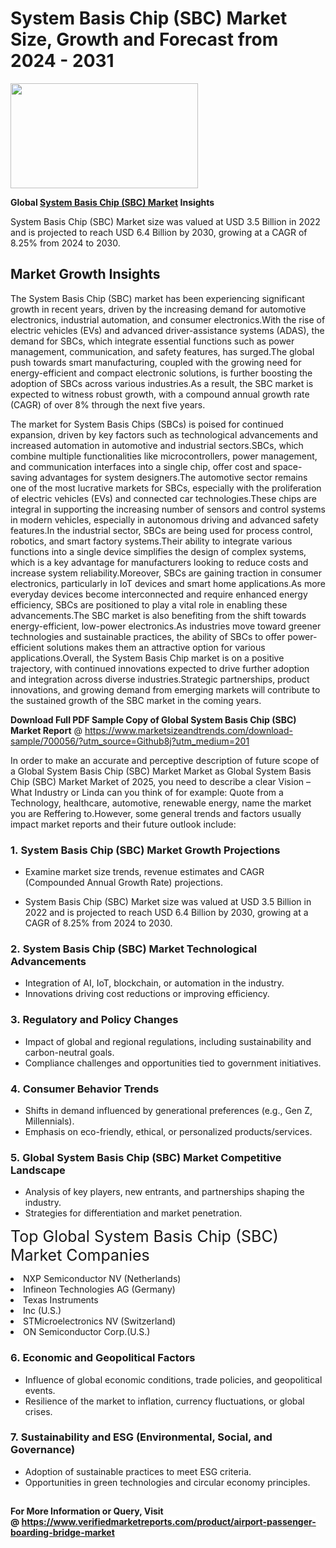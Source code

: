 <H1>System Basis Chip (SBC) Market Size, Growth and Forecast from 2024 - 2031</H1><img class="aligncenter size-medium wp-image-584254" src="https://thirdeyenews.in/wp-content/uploads/2024/09/Global-Market-Research-300x168.jpeg" alt="" width="300" height="168" /><p><strong>Global&nbsp;<a href="https://www.marketsizeandtrends.com/download-sample/700056/?utm_source=Github8j?utm_medium=201">System Basis Chip (SBC) Market</a> Insights</strong></p><p>System Basis Chip (SBC) Market size was valued at USD 3.5 Billion in 2022 and is projected to reach USD 6.4 Billion by 2030, growing at a CAGR of 8.25% from 2024 to 2030.</p><p><h2>Market Growth Insights</h2> <p>The System Basis Chip (SBC) market has been experiencing significant growth in recent years, driven by the increasing demand for automotive electronics, industrial automation, and consumer electronics.With the rise of electric vehicles (EVs) and advanced driver-assistance systems (ADAS), the demand for SBCs, which integrate essential functions such as power management, communication, and safety features, has surged.The global push towards smart manufacturing, coupled with the growing need for energy-efficient and compact electronic solutions, is further boosting the adoption of SBCs across various industries.As a result, the SBC market is expected to witness robust growth, with a compound annual growth rate (CAGR) of over 8% through the next five years.</p> <p>The market for System Basis Chips (SBCs) is poised for continued expansion, driven by key factors such as technological advancements and increased automation in automotive and industrial sectors.SBCs, which combine multiple functionalities like microcontrollers, power management, and communication interfaces into a single chip, offer cost and space-saving advantages for system designers.The automotive sector remains one of the most lucrative markets for SBCs, especially with the proliferation of electric vehicles (EVs) and connected car technologies.These chips are integral in supporting the increasing number of sensors and control systems in modern vehicles, especially in autonomous driving and advanced safety features.In the industrial sector, SBCs are being used for process control, robotics, and smart factory systems.Their ability to integrate various functions into a single device simplifies the design of complex systems, which is a key advantage for manufacturers looking to reduce costs and increase system reliability.Moreover, SBCs are gaining traction in consumer electronics, particularly in IoT devices and smart home applications.As more everyday devices become interconnected and require enhanced energy efficiency, SBCs are positioned to play a vital role in enabling these advancements.The SBC market is also benefiting from the shift towards energy-efficient, low-power electronics.As industries move toward greener technologies and sustainable practices, the ability of SBCs to offer power-efficient solutions makes them an attractive option for various applications.Overall, the System Basis Chip market is on a positive trajectory, with continued innovations expected to drive further adoption and integration across diverse industries.Strategic partnerships, product innovations, and growing demand from emerging markets will contribute to the sustained growth of the SBC market in the coming years.</p> <p><span class=""><strong>Download Full PDF Sample Copy of Global System Basis Chip (SBC) Market Report</strong> @ <a href="https://www.marketsizeandtrends.com/download-sample/700056/?utm_source=Github8j?utm_medium=201" target="_blank">https://www.marketsizeandtrends.com/download-sample/700056/?utm_source=Github8j?utm_medium=201</a></span></p><p>In order to make an accurate and perceptive description of future scope of a Global&nbsp;System Basis Chip (SBC) Market Market as Global&nbsp;System Basis Chip (SBC) Market Market of 2025, you need to describe a clear Vision &ndash; What Industry or Linda can you think of for example: Quote from a Technology, healthcare, automotive, renewable energy, name the market you are Reffering to.However, some general trends and factors usually impact market reports and their future outlook include:</p><h3>1.&nbsp;<strong>System Basis Chip (SBC) Market Growth Projections</strong></h3><ul><li>Examine market size trends, revenue estimates and CAGR (Compounded Annual Growth Rate) projections.</li><li><p>System Basis Chip (SBC) Market size was valued at USD 3.5 Billion in 2022 and is projected to reach USD 6.4 Billion by 2030, growing at a CAGR of 8.25% from 2024 to 2030.</p></li></ul><h3>2.&nbsp;<strong>System Basis Chip (SBC) Market Technological Advancements</strong></h3><ul><li>Integration of AI, IoT, blockchain, or automation in the industry.</li><li>Innovations driving cost reductions or improving efficiency.</li></ul><h3>3.&nbsp;<strong>Regulatory and Policy Changes</strong></h3><ul><li>Impact of global and regional regulations, including sustainability and carbon-neutral goals.</li><li>Compliance challenges and opportunities tied to government initiatives.</li></ul><h3>4.&nbsp;<strong>Consumer Behavior Trends</strong></h3><ul><li>Shifts in demand influenced by generational preferences (e.g., Gen Z, Millennials).</li><li>Emphasis on eco-friendly, ethical, or personalized products/services.</li></ul><h3>5.&nbsp;<strong>Global System Basis Chip (SBC) Market Competitive Landscape</strong></h3><ul><li>Analysis of key players, new entrants, and partnerships shaping the industry.</li><li>Strategies for differentiation and market penetration.</li></ul><p data-pm-slice="1 1 []"><span style="color: inherit; font-family: inherit; font-size: 25px;">Top Global System Basis Chip (SBC) Market Companies</span></p><div class="" data-test-id=""><p><li>NXP Semiconductor NV (Netherlands)</li><li> Infineon Technologies AG (Germany)</li><li> Texas Instruments</li><li> Inc (U.S.)</li><li> STMicroelectronics NV (Switzerland)</li><li> ON Semiconductor Corp.(U.S.)</li></p></div><h3>6.&nbsp;<strong>Economic and Geopolitical Factors</strong></h3><ul><li>Influence of global economic conditions, trade policies, and geopolitical events.</li><li>Resilience of the market to inflation, currency fluctuations, or global crises.</li></ul><h3>7.&nbsp;<strong>Sustainability and ESG (Environmental, Social, and Governance)</strong></h3><ul><li>Adoption of sustainable practices to meet ESG criteria.</li><li>Opportunities in green technologies and circular economy principles.</li></ul><h2><strong style="font-size: 14px;">For More Information or Query, Visit @&nbsp;</strong><a style="background-color: #ffffff; font-size: 14px;" href="https://www.marketsizeandtrends.com/report/system-basis-chip-sbc-market/" target="_blank">https://www.verifiedmarketreports.com/product/airport-passenger-boarding-bridge-market</a></h2>